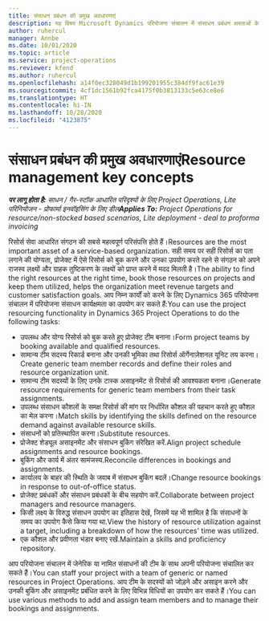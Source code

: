 ```yaml
---
title: संसाधन प्रबंधन की प्रमुख अवधारणाएं
description: यह विषय Microsoft Dynamics परियोजना संचालन में संसाधन प्रबंधन क्षमताओं के बारे में जानकारी देता है।
author: ruhercul
manager: Annbe
ms.date: 10/01/2020
ms.topic: article
ms.service: project-operations
ms.reviewer: kfend
ms.author: ruhercul
ms.openlocfilehash: a14f0ec328049d1b199201955c384df9fac61e39
ms.sourcegitcommit: 4cf1dc1561b92fca4175f0b3813133c5e63ce8e6
ms.translationtype: HT
ms.contentlocale: hi-IN
ms.lasthandoff: 10/28/2020
ms.locfileid: "4123875"
---
```

# <a name="resource-management-key-concepts"></a><span data-ttu-id="bb3bf-103">संसाधन प्रबंधन की प्रमुख अवधारणाएं</span><span class="sxs-lookup"><span data-stu-id="bb3bf-103">Resource management key concepts</span></span>

<span data-ttu-id="bb3bf-104">_**पर लागू होता है:** साधन / गैर-स्टॉक आधारित परिदृश्यों के लिए Project Operations, Lite परिनियोजन - प्रोफार्मा इनवॉइसिंग के लिए डील_</span><span class="sxs-lookup"><span data-stu-id="bb3bf-104">_**Applies To:** Project Operations for resource/non-stocked based scenarios, Lite deployment - deal to proforma invoicing_</span></span>

<span data-ttu-id="bb3bf-105">रिसोर्स सेवा आधारित संगठन की सबसे महत्वपूर्ण परिसंपत्ति होते हैं।</span><span class="sxs-lookup"><span data-stu-id="bb3bf-105">Resources are the most important asset of a service-based organization.</span></span> <span data-ttu-id="bb3bf-106">सही समय पर सही रिसोर्स का पता लगाने की योग्यता, प्रोजेक्ट में ऐसे रिसोर्स को बुक करने और उनका उपयोग करते रहने से संगठन को अपने राजस्व लक्ष्यों और ग्राहक तुष्टिकरण के लक्ष्यों को प्राप्त करने में मदद मिलती है।</span><span class="sxs-lookup"><span data-stu-id="bb3bf-106">The ability to find the right resources at the right time, book those resources on projects and keep them utilized, helps the organization meet revenue targets and customer satisfaction goals.</span></span> <span data-ttu-id="bb3bf-107">आप निम्न कार्यों को करने के लिए Dynamics 365 परियोजना संचालन में परियोजना संसाधन कार्यक्षमता का उपयोग कर सकते हैं:</span><span class="sxs-lookup"><span data-stu-id="bb3bf-107">You can use the project resourcing functionality in Dynamics 365 Project Operations to do the following tasks:</span></span>

- <span data-ttu-id="bb3bf-108">उपलब्ध और योग्य रिसोर्स को बुक करते हुए प्रोजेक्ट टीम बनाना।</span><span class="sxs-lookup"><span data-stu-id="bb3bf-108">Form project teams by booking available and qualified resources.</span></span>
- <span data-ttu-id="bb3bf-109">सामान्य टीम सदस्य रिकार्ड बनाना और उनकी भूमिका तथा रिसोर्स ऑर्गेनाज़ेशनल यूनिट तय करना।</span><span class="sxs-lookup"><span data-stu-id="bb3bf-109">Create generic team member records and define their roles and resource organization unit.</span></span>
- <span data-ttu-id="bb3bf-110">सामान्य टीम सदस्यों के लिए उनके टास्क असाइनमेंट से रिसोर्स की आवश्यकता बनाना।</span><span class="sxs-lookup"><span data-stu-id="bb3bf-110">Generate resource requirements for generic team members from their task assignments.</span></span>
- <span data-ttu-id="bb3bf-111">उपलब्ध संसाधन कौशलों के समक्ष रिसोर्स की मांग पर निर्धारित कौशल की पहचान करते हुए कौशल का मेल करना।</span><span class="sxs-lookup"><span data-stu-id="bb3bf-111">Match skills by identifying the skills defined on the resource demand against available resource skills.</span></span>
- <span data-ttu-id="bb3bf-112">संसाधनों को प्रतिस्थापित करना।</span><span class="sxs-lookup"><span data-stu-id="bb3bf-112">Substitute resources.</span></span>
- <span data-ttu-id="bb3bf-113">प्रोजेक्ट शेड्यूल असाइनमेंट और संसाधन बुकिंग संरेखित करें.</span><span class="sxs-lookup"><span data-stu-id="bb3bf-113">Align project schedule assignments and resource bookings.</span></span>
- <span data-ttu-id="bb3bf-114">बुकिंग और कार्य में अंतर सामंजस्य.</span><span class="sxs-lookup"><span data-stu-id="bb3bf-114">Reconcile differences in bookings and assignments.</span></span>
- <span data-ttu-id="bb3bf-115">कार्यालय के बाहर की स्थिति के जवाब में संसाधन बुकिंग बदलें।</span><span class="sxs-lookup"><span data-stu-id="bb3bf-115">Change resource bookings in response to out-of-office status.</span></span>
- <span data-ttu-id="bb3bf-116">प्रोजेक्ट प्रबंधकों और संसाधन प्रबंधकों के बीच सहयोग करें.</span><span class="sxs-lookup"><span data-stu-id="bb3bf-116">Collaborate between project managers and resource managers.</span></span>
- <span data-ttu-id="bb3bf-117">किसी लक्ष्य के विरुद्ध संसाधन उपयोग का इतिहास देखें, जिसमें यह भी शामिल है कि संसाधनों के समय का उपयोग कैसे किया गया था.</span><span class="sxs-lookup"><span data-stu-id="bb3bf-117">View the history of resource utilization against a target, including a breakdown of how the resources' time was utilized.</span></span>
- <span data-ttu-id="bb3bf-118">एक कौशल और प्रवीणता भंडार बनाए रखें.</span><span class="sxs-lookup"><span data-stu-id="bb3bf-118">Maintain a skills and proficiency repository.</span></span>


<span data-ttu-id="bb3bf-119">आप परियोजना संचालन में जेनेरिक या नामित संसाधनों की टीम के साथ अपनी परियोजना संचालित कर सकते हैं।</span><span class="sxs-lookup"><span data-stu-id="bb3bf-119">You can staff your project with a team of generic or named resources in Project Operations.</span></span> <span data-ttu-id="bb3bf-120">आप टीम के सदस्यों को जोड़ने और असाइन करने और उनकी बुकिंग और असाइनमेंट प्रबंधित करने के लिए विभिन्न विधियों का उपयोग कर सकते हैं।</span><span class="sxs-lookup"><span data-stu-id="bb3bf-120">You can use various methods to add and assign team members and to manage their bookings and assignments.</span></span> 
